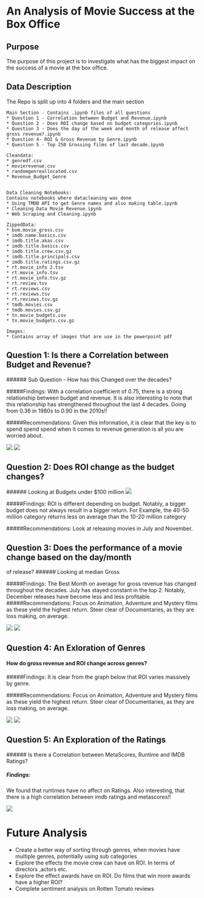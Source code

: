 # An Analysis of Movie Success at the Box Office



<h2>Purpose</h2>
The purpose of this project is to investigate what has the biggest impact on the success of a movie at the box office. 




<h2>Data Description</h2>
The Repo is split up into 4 folders and the main section

```
Main Section - Contains .ipynb files of all questions
* Question 1 - Correlation between Budget and Revenue.ipynb
* Question 2 - Does ROI change based on budget categories.ipynb
* Question 3 - Does the day of the week and month of release affect gross revenue?.ipynb
* Question 4- ROI & Gross Revenue by Genre.ipynb
* Question 5 - Top 250 Grossing films of last decade.ipynb

Cleandata:
* genredf.csv
* movierevenue.csv
* randomgenreallocated.csv
* Revenue_Budget_Genre


Data Cleaning Notebooks:
Contains notebooks where datacleaning was done
* Using TMDB API to get Genre names and also making table.ipynb
* Cleaning Data Movie Revenue.ipynb
* Web Scraping and Cleaning.ipynb

ZippedData:
* bom.movie_gross.csv
* imdb.name.basics.csv
* imdb.title.akas.csv
* imdb.title.basics.csv
* imdb.title.crew.csv.gz
* imdb.title.principals.csv
* imdb.title.ratings.csv.gz
* rt.movie_info 2.tsv
* rt.movie_info.tsv
* rt.movie_info.tsv.gz
* rt.review.tsv
* rt.reviews.csv
* rt.reviews.tsv
* rt.reviews.tsv.gz
* tmdb.movies.csv
* tmdb.movies.csv.gz
* tn.movie_budgets.csv
* tn.movie_budgets.csv.gz

Images:
* Contains array of images that are use in the powerpoint pdf

```





<h2>Question 1: Is there a Correlation between Budget and Revenue?</h2>
###### Sub Question - How has this Changed over the decades?

#####Findings:
With a correlation coefficient of 0.75, there is a strong relationship between budget and revenue. It is also interesting to note that this relationship has strengthened throughout the last 4 decades. Going from 0.36 in 1980s to 0.90 in the 2010s!!

#####Recommendations:
Given this information, it is clear that the key is to spend spend spend when it comes to revenue generation is all you are worried about.

<img src ='images/Question1a'>
<img src ='images/Question1b'>




<h2>Question 2: Does ROI change as the budget changes?</h2>
###### Looking at Budgets under $100 million
<img src ='images/Question2'>

#####Findings:
ROI is different depending on budget. Notably, a bigger budget does not always result in a bigger return. 
For Example, the 40-50 million category returns less on average than the 10-20 million category

#####Recommendations:
Look at releasing movies in July and November.

<h2>Question 3: Does the performance of a movie change based on the day/month </h2>of release?
###### Looking at median Gross

#####Findings:
The Best Month on average for gross revenue has changed throughout the decades. July has stayed constant in the top 2. Notably, December releases have become less and less profitable.
#####Recommendations:
Focus on Animation, Adventure and Mystery films  as these yield the highest return.
Steer clear of Documentaries, as they are loss making, on average.

<img src ='images/Question3'> 


<img src ='images/Question3b'>

## Question 4: An Exloration of Genres
#### How do gross revenue and ROI change across genres?

#####Findings:
It is clear from the graph below that ROI varies massively by genre. 

#####Recommendations:
Focus on Animation, Adventure and Mystery films  as these yield the highest return.
Steer clear of Documentaries, as they are loss making, on average.

<img src ='images/Question4a'>



<img src ='images/Question4b'>



## Question 5: An Exploration of the Ratings
###### Is there a Correlation between MetaScores, Runtime and IMDB Ratings?

##### Findings:
We found that runtimes have no affect on Ratings. Also interesting, that there is a high correlation between imdb ratings and metascores!!

<img src ='images/Question5'>


# Future Analysis
* Create a better way of sorting through genres, when movies have multiple genres, potentially using sub categories
* Explore the effects the movie crew can have on ROI. In terms of directors ,actors etc.
* Explore the effect awards have on ROI. Do films that win more awards have a higher ROI?
* Complete sentiment analysis on Rotten Tomato reviews
